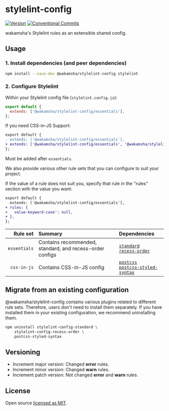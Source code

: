 # stylelint-config

[![Version](https://img.shields.io/npm/v/@wakamsha/stylelint-config.svg?style=flat-square)](https://www.npmjs.com/package/@wakamsha/stylelint-config?activeTab=versions)
[![Conventional Commits](https://img.shields.io/badge/Conventional%20Commits-1.0.0-%23FE5196?logo=conventionalcommits&logoColor=white)](https://conventionalcommits.org)

wakamsha's Stylelint rules as an extensible shared config.

## Usage

### 1. Install dependencies (and peer dependencies)

```bash
npm install --save-dev @wakamsha/stylelint-config stylelint
```

### 2. Configure Stylelint

Within your Stylelint config file (`stylelint.config.js`):

```js
export default {
  extends: ['@wakamsha/stylelint-config/essentials'],
};
```

If you need CSS-in-JS Support:

```diff
export default {
- extends: ['@wakamsha/stylelint-config/essentials'],
+ extends: ['@wakamsha/stylelint-config/essentials', '@wakamsha/stylelint-config/css-in-js'],
};
```

Must be added after `essentials`.

We also provide various other rule sets that you can configure to suit your project.

If the value of a rule does not suit you, specify that rule in the "rules" section with the value you want:

```diff
export default {
  extends: ['@wakamsha/stylelint-config/essentials'],
+ rules: {
+   value-keyword-case': null,
+ },
};
```

|     Rule set | Summary                                                  | Dependencies                                                                                                                                              |
| -----------: | :------------------------------------------------------- | :-------------------------------------------------------------------------------------------------------------------------------------------------------- |
| `essentials` | Contains recommended, standard, and recess-order configs | [`standard`](https://github.com/stylelint/stylelint-config-standard) <br> [`recess-order`](https://github.com/stormwarning/stylelint-config-recess-order) |
|  `css-in-js` | Contains CSS-in-JS config                                | [`postcss`](https://postcss.org/) <br> [`postcss-styled-syntax`](https://github.com/hudochenkov/postcss-styled-syntax)                                    |

## Migrate from an existing configuration

@wakamsha/stylelint-config contains various plugins related to different rule sets. Therefore, users don't need to install them separately. If you have installed them in your existing configuration, we recommend uninstalling them.

```bash
npm uninstall stylelint-config-standard \
    stylelint-config-recess-order \
    postcss-styled-syntax
```

## Versioning

- Increment major version: Changed **error** rules.
- Increment minor version: Changed **warn** rules.
- Increment patch version: Not changed **error** and **warn** rules.

## License

Open source [licensed as MIT](https://github.com/wakamsha/frontend-tools/tree/main/packages/stylelint-config/LICENSE).
